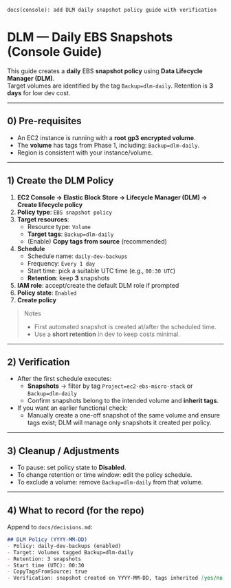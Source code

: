`docs(console): add DLM daily snapshot policy guide with verification`

# DLM — Daily EBS Snapshots (Console Guide)

This guide creates a **daily** EBS **snapshot policy** using **Data Lifecycle Manager (DLM)**.  
Target volumes are identified by the tag `Backup=dlm-daily`. Retention is **3 days** for low dev cost.

---

## 0) Pre-requisites
- An EC2 instance is running with a **root gp3 encrypted volume**.
- The **volume** has tags from Phase 1, including: `Backup=dlm-daily`.
- Region is consistent with your instance/volume.

---

## 1) Create the DLM Policy
1. **EC2 Console → Elastic Block Store → Lifecycle Manager (DLM) → Create lifecycle policy**
2. **Policy type**: `EBS snapshot policy`
3. **Target resources**:
   - Resource type: `Volume`
   - **Target tags**: `Backup=dlm-daily`
   - (Enable) **Copy tags from source** (recommended)
4. **Schedule**
   - Schedule name: `daily-dev-backups`
   - Frequency: `Every 1 day`
   - Start time: pick a suitable UTC time (e.g., `00:30 UTC`)
   - **Retention**: keep **3** snapshots
5. **IAM role**: accept/create the default DLM role if prompted
6. **Policy state**: `Enabled`
7. **Create policy**

> Notes  
> - First automated snapshot is created at/after the scheduled time.  
> - Use a **short retention** in dev to keep costs minimal.

---

## 2) Verification
- After the first schedule executes:
  - **Snapshots** → filter by tag `Project=ec2-ebs-micro-stack` or `Backup=dlm-daily`
  - Confirm snapshots belong to the intended volume and **inherit tags**.
- If you want an earlier functional check:
  - Manually create a one-off snapshot of the same volume and ensure tags exist; DLM will manage only snapshots it created per policy.

---

## 3) Cleanup / Adjustments
- To pause: set policy state to **Disabled**.
- To change retention or time window: edit the policy schedule.
- To exclude a volume: remove `Backup=dlm-daily` from that volume.

---

## 4) What to record (for the repo)
Append to `docs/decisions.md`:

```markdown
## DLM Policy (YYYY-MM-DD)
- Policy: daily-dev-backups (enabled)
- Target: Volumes tagged Backup=dlm-daily
- Retention: 3 snapshots
- Start time (UTC): 00:30
- CopyTagsFromSource: true
- Verification: snapshot created on YYYY-MM-DD, tags inherited [yes/no]
